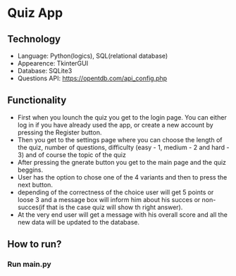 # Quiz App 
## Technology
* Language: Python(logics), SQL(relational database)
* Appearence: TkinterGUI
* Database: SQLite3
* Questions API: https://opentdb.com/api_config.php
## Functionality
* First when you lounch the quiz you get to the login page. You can either log in if you have already used the app, or create a new account by pressing the Register button.
* Then you get to the settings page where you can choose the length of the quiz, number of questions, difficulty (easy - 1, medium - 2 and hard - 3) and of course the topic of the quiz
* After pressing the gnerate button you get to the main page and the quiz beggins.
* User has the option to chose one of the 4 variants and then to press the next button.
* depending of the correctness of the choice user will get 5 points or loose 3 and a message box will inform him about his succes or non-succes(if that is the case quiz will show th right answer).
* At the very end user will get a message with his overall score and all the new data will be updated to the database.
## How to run?
### Run main.py
